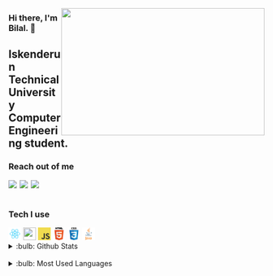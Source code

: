 <img src="https://media.giphy.com/media/kMM3vtBEgSsLu/giphy.gif" 
align="right" width="400" height="250">

### Hi there, I'm Bilal. :wave:

## Iskenderun Technical University Computer Engineering student.

<!-- <font>
while(alive){
        
    eat();
    sleep();
    code();
} </font> -->


### Reach out of me

[<img  width="22" src="https://unpkg.com/simple-icons@v8/icons/instagram.svg" align="left" />][instagram]
[<img  width="22" src="https://unpkg.com/simple-icons@v8/icons/linkedin.svg" align="left" />][linkedin]
[<img  width="22" src="https://unpkg.com/simple-icons@v8/icons/twitter.svg" align="left" />][twitter]
<br>
<br>

### Tech I use 
<img src="https://raw.githubusercontent.com/github/explore/80688e429a7d4ef2fca1e82350fe8e3517d3494d/topics/react/react.png" width="25" height="25">
<img src="https://raw.githubusercontent.com/github/explore/80688e429a7d4ef2fca1e82350fe8e3517d3494d/topics/reactnative/reactnative.png" width="25" height="25">
<img src="https://raw.githubusercontent.com/github/explore/80688e429a7d4ef2fca1e82350fe8e3517d3494d/topics/javascript/javascript.png" width="25" height="25">
<img src="https://raw.githubusercontent.com/github/explore/80688e429a7d4ef2fca1e82350fe8e3517d3494d/topics/html/html.png" width="25" height="25">
<img src="https://raw.githubusercontent.com/github/explore/80688e429a7d4ef2fca1e82350fe8e3517d3494d/topics/css/css.png" width="25" height="25">
<img src="https://raw.githubusercontent.com/github/explore/80688e429a7d4ef2fca1e82350fe8e3517d3494d/topics/java/java.png" width="25" height="25">

<br>

<details>
<summary>:bulb: Github Stats</summary>
<img src="https://github-readme-stats.vercel.app/api?username=bilalseen&theme=radical">
</details>

<br>

<details>
<summary>:bulb: Most Used Languages</summary>
<img src="https://github-readme-stats.vercel.app/api/top-langs/?username=bilalseen&layout=compact">
</details>



[instagram]: https://www.instagram.com/bilalseen_/

[linkedin]: https://www.linkedin.com/in/bilalseen/

[twitter]: [https://twitter.com/bilalsen2010](https://twitter.com/bilalsen2010)



